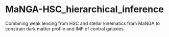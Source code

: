 # MaNGA-HSC_hierarchical_inference
Combining weak lensing from HSC and stellar kinematics from MaNGA to constrain dark matter profile and IMF of central galaxies
